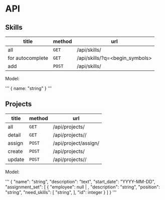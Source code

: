 # API

## Skills


| title | method | url |
| ----- | ------ | --- |
| all | `GET` | /api/skills/ |
| for autocomplete | `GET` | /api/skills/?q=<begin_symbols> |
| add | `POST` | /api/skills/ |


Model:

'''
{
    name: "string"
}
'''


## Projects


| title | method | url |
| ----- | ------ | --- |
| all | `GET` | /api/projects/ |
| detail | `GET` | /api/projects/<id>/ |
| assign | `POST` | /api/project/assign/ |
| create | `POST` | /api/projects/ |
| update | `POST` | /api/projects/<id>/ |

Model:

'''
{
    "name": "string",
    "description": "text",
    "start_date": "YYYY-MM-DD",
    "assignment_set": [
        {
            "employee": null | <Employee>,
            "description": "string",
            "position": "string",
            "need_skills": [
                "string",
            ],
            "id": integer
        }
    ]
}
'''